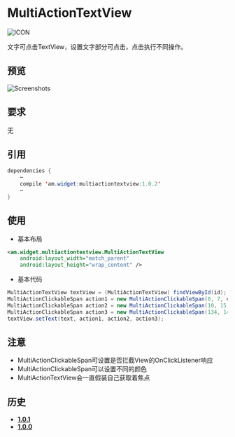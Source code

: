 # MultiActionTextView
![ICON](https://github.com/AlexMofer/ProjectX/blob/master/multiactiontextview/icon.png)

文字可点击TextView，设置文字部分可点击，点击执行不同操作。
## 预览
![Screenshots](https://github.com/AlexMofer/ProjectX/blob/master/multiactiontextview/screenshots.gif)
## 要求
无

## 引用
```java
dependencies {
    ⋯
    compile 'am.widget:multiactiontextview:1.0.2'
    ⋯
}
```
## 使用
- 基本布局
```xml
<am.widget.multiactiontextview.MultiActionTextView
    android:layout_width="match_parent"
    android:layout_height="wrap_content" />
```
- 基本代码
```java
MultiActionTextView textView = (MultiActionTextView) findViewById(id);
MultiActionClickableSpan action1 = new MultiActionClickableSpan(0, 7, colorPrimary, true, false, listener);
MultiActionClickableSpan action2 = new MultiActionClickableSpan(10, 15, colorAccent, false, true, listener);
MultiActionClickableSpan action3 = new MultiActionClickableSpan(134, 140, colorRipple, false, true, listener);
textView.setText(text, action1, action2, action3);
```
## 注意
- MultiActionClickableSpan可设置是否拦截View的OnClickListener响应
- MultiActionClickableSpan可以设置不同的颜色
- MultiActionTextView会一直假装自己获取着焦点

## 历史
- [**1.0.1**](https://bintray.com/alexmofer/maven/MultiActionTextView/1.0.1)
- [**1.0.0**](https://bintray.com/alexmofer/maven/MultiActionTextView/1.0.0)